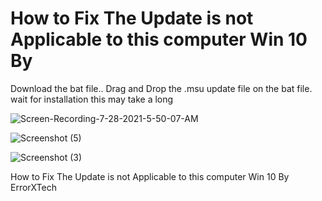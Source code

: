 # How to Fix The Update is not Applicable to this computer Win 10 By 

Download the bat file..
Drag and Drop the .msu update file on the bat file.
wait for installation this may take a long

![Screen-Recording-_7-28-2021-5-50-07-AM_](https://user-images.githubusercontent.com/60354359/127325081-4d8daed0-2a75-4961-83c6-9083d3f65b68.gif)

![Screenshot (5)](https://user-images.githubusercontent.com/60354359/127325720-2b4e2f20-a310-483f-852f-f0a6665e6adc.png)



![Screenshot (3)](https://user-images.githubusercontent.com/60354359/127325350-3138021e-9f75-44b7-8b09-112e2615f46d.png)


How to Fix The Update is not Applicable to this computer Win 10 By ErrorXTech

